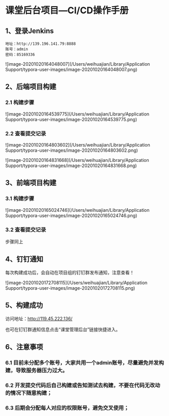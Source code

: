 # 课堂后台项目—CI/CD操作手册

## 1、登录Jenkins

```
地址：http://139.196.141.79:8888 
账号：admin
密码：85169336
```

![image-20201020164048007](/Users/weihuajian/Library/Application Support/typora-user-images/image-20201020164048007.png)

## 2、后端项目构建

### 2.1  构建步骤

![image-20201020164539775](/Users/weihuajian/Library/Application Support/typora-user-images/image-20201020164539775.png)



### 2.2 查看提交记录

![image-20201020164803602](/Users/weihuajian/Library/Application Support/typora-user-images/image-20201020164803602.png)

![image-20201020164831668](/Users/weihuajian/Library/Application Support/typora-user-images/image-20201020164831668.png)



## 3、前端项目构建

### 3.1 构建步骤

![image-20201020165024746](/Users/weihuajian/Library/Application Support/typora-user-images/image-20201020165024746.png)



### 3.2 查看提交记录

步骤同上



## 4、钉钉通知

每次构建成功后，会自动在项目组的钉钉群发布通知，注意查看！

![image-20201020172708115](/Users/weihuajian/Library/Application Support/typora-user-images/image-20201020172708115.png)



## 5、构建成功

访问地址：http://119.45.222.136/

也可在钉钉群通知信息点击“课堂管理后台”链接快捷进入。



## 6、注意事项

### 6.1 目前未分配多个账号，大家共用一个admin账号，尽量避免并发构建，导致服务器压力过大。

### 6.2 开发提交代码后自己构建或告知测试去构建，不要在代码无改动的情况下随意构建；

### 6.3 后期会分配每人对应的权限账号，避免交叉使用；



